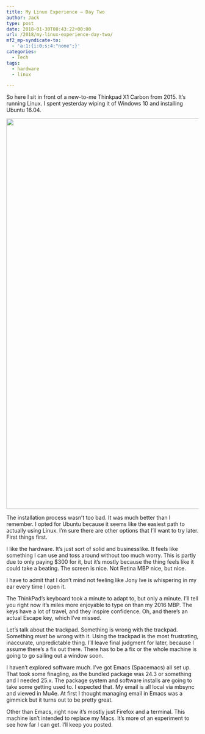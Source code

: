 ```yaml
---
title: My Linux Experience – Day Two
author: Jack
type: post
date: 2018-01-30T00:43:22+00:00
url: /2018/my-linux-experience-day-two/
mf2_mp-syndicate-to:
  - 'a:1:{i:0;s:4:"none";}'
categories:
  - Tech
tags:
  - hardware
  - linux

---
```

So here I sit in front of a new-to-me Thinkpad X1 Carbon from 2015. It&#8217;s running Linux. I spent yesterday wiping it of Windows 10 and installing Ubuntu 16.04.

<img class="alignnone size-large wp-image-868" src="/wp-content/uploads/2018/01/File-Jan-29-7-12-35-PM-946x1024.jpeg" alt="" width="946" height="1024" srcset="/wp-content/uploads/2018/01/File-Jan-29-7-12-35-PM-946x1024.jpeg 946w, /wp-content/uploads/2018/01/File-Jan-29-7-12-35-PM-277x300.jpeg 277w, /wp-content/uploads/2018/01/File-Jan-29-7-12-35-PM-768x832.jpeg 768w, /wp-content/uploads/2018/01/File-Jan-29-7-12-35-PM-750x812.jpeg 750w" sizes="(max-width: 946px) 100vw, 946px" />

The installation process wasn&#8217;t too bad. It was much better than I remember. I opted for Ubuntu because it seems like the easiest path to actually using Linux. I&#8217;m sure there are other options that I&#8217;ll want to try later. First things first.

I like the hardware. It&#8217;s just sort of solid and businesslike. It feels like something I can use and toss around without too much worry. This is partly due to only paying $300 for it, but it&#8217;s mostly because the thing feels like it could take a beating. The screen is nice. Not Retina MBP nice, but nice.

I have to admit that I don&#8217;t mind not feeling like Jony Ive is whispering in my ear every time I open it.

The ThinkPad&#8217;s keyboard took a minute to adapt to, but only a minute. I&#8217;ll tell you right now it&#8217;s miles more enjoyable to type on than my 2016 MBP. The keys have a lot of travel, and they inspire confidence. Oh, and there&#8217;s an actual Escape key, which I&#8217;ve missed.

Let&#8217;s talk about the trackpad. Something is wrong with the trackpad. Something _must_ be wrong with it. Using the trackpad is the most frustrating, inaccurate, unpredictable thing. I&#8217;ll leave final judgment for later, because I assume there&#8217;s a fix out there. There has to be a fix or the whole machine is going to go sailing out a window soon.

I haven&#8217;t explored software much. I&#8217;ve got Emacs (Spacemacs) all set up. That took some finagling, as the bundled package was 24.3 or something and I needed 25.x. The package system and software installs are going to take some getting used to. I expected that. My email is all local via mbsync and viewed in Mu4e. At first I thought managing email in Emacs was a gimmick but it turns out to be pretty great.

Other than Emacs, right now it&#8217;s mostly just Firefox and a terminal. This machine isn&#8217;t intended to replace my Macs. It&#8217;s more of an experiment to see how far I can get. I&#8217;ll keep you posted.

&nbsp;